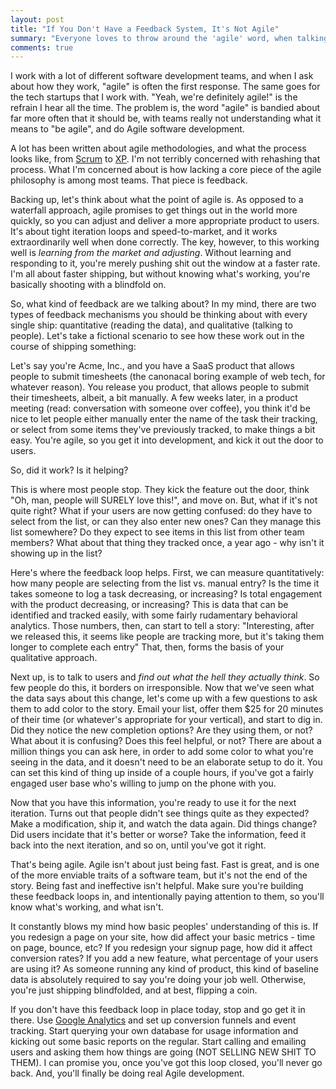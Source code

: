 ```yaml
---
layout: post
title: "If You Don't Have a Feedback System, It's Not Agile"
summary: "Everyone loves to throw around the 'agile' word, when talking about how they approach development. But, who's actually doing it, and who's just pretending?"
comments: true
---
```


I work with a lot of different software development teams, and when I ask about how they work, "agile" is often the first response. The same goes for the tech startups that I work with. "Yeah, we're definitely agile!" is the refrain I hear all the time. The problem is, the word "agile" is bandied about far more often that it should be, with teams really not understanding what it means to "be agile", and do Agile software development. 

A lot has been written about agile methodologies, and what the process looks like, from [Scrum][scrum] to [XP][xp]. I'm not terribly concerned with rehashing that process. What I'm concerned about is how lacking a core piece of the agile philosophy is among most teams. That piece is feedback.

Backing up, let's think about what the point of agile is. As opposed to a waterfall approach, agile promises to get things out in the world more quickly, so you can adjust and deliver a more appropriate product to users. It's about tight iteration loops and speed-to-market, and it works extraordinarily well when done correctly. The key, however, to this working well is *learning from the market and adjusting*. Without learning and responding to it, you're merely pushing shit out the window at a faster rate. I'm all about faster shipping, but without knowing what's working, you're basically shooting with a blindfold on. 

So, what kind of feedback are we talking about? In my mind, there are two types of feedback mechanisms you should be thinking about with every single ship: quantitative (reading the data), and qualitative (talking to people). Let's take a fictional scenario to see how these work out in the course of shipping something:

Let's say you're Acme, Inc., and you have a SaaS product that allows people to submit timesheets (the canonacal boring example of web tech, for whatever reason). You release you product, that allows people to submit their timesheets, albeit, a bit manually. A few weeks later, in a product meeting (read: conversation with someone over coffee), you think it'd be nice to let people either manually enter the name of the task their tracking, or select from some items they've previously tracked, to make things a bit easy. You're agile, so you get it into development, and kick it out the door to users.

So, did it work? Is it helping?

This is where most people stop. They kick the feature out the door, think "Oh, man, people will SURELY love this!", and move on. But, what if it's not quite right? What if your users are now getting confused: do they have to select from the list, or can they also enter new ones? Can they manage this list somewhere? Do they expect to see items in this list from other team members? What about that thing they tracked once, a year ago - why isn't it showing up in the list?

Here's where the feedback loop helps. First, we can measure quantitatively: how many people are selecting from the list vs. manual entry? Is the time it takes someone to log a task decreasing, or increasing? Is total engagement with the product decreasing, or increasing? This is data that can be identified and tracked easily, with some fairly rudamentary behavioral analytics. Those numbers, then, can start to tell a story: "Interesting, after we released this, it seems like people are tracking more, but it's taking them longer to complete each entry" That, then, forms the basis of your qualitative approach. 

Next up, is to talk to users and *find out what the hell they actually think*. So few people do this, it borders on irresponsible. Now that we've seen what the data says about this change, let's come up with a few questions to ask them to add color to the story. Email your list, offer them $25 for 20 minutes of their time (or whatever's appropriate for your vertical), and start to dig in. Did they notice the new completion options? Are they using them, or not? What about it is confusing? Does this feel helpful, or not? There are about a million things you can ask here, in order to add some color to what you're seeing in the data, and it doesn't need to be an elaborate setup to do it. You can set this kind of thing up inside of a couple hours, if you've got a fairly engaged user base who's willing to jump on the phone with you.

Now that you have this information, you're ready to use it for the next iteration. Turns out that people didn't see things quite as they expected? Make a modification, ship it, and watch the data again. Did things change? Did users incidate that it's better or worse? Take the information, feed it back into the next iteration, and so on, until you've got it right.

That's being agile. Agile isn't about just being fast. Fast is great, and is one of the more enviable traits of a software team, but it's not the end of the story. Being fast and ineffective isn't helpful. Make sure you're building these feedback loops in, and intentionally paying attention to them, so you'll know what's working, and what isn't. 

It constantly blows my mind how basic peoples' understanding of this is. If you redesign a page on your site, how did affect your basic metrics - time on page, bounce, etc? If you redesign your signup page, how did it affect conversion rates? If you add a new feature, what percentage of your users are using it? As someone running any kind of product, this kind of baseline data is absolutely required to say you're doing your job well. Otherwise, you're just shipping blindfolded, and at best, flipping a coin. 

If you don't have this feedback loop in place today, stop and go get it in there. Use [Google Analytics][ga] and set up conversion funnels and event tracking. Start querying your own database for usage information and kicking out some basic reports on the regular. Start calling and emailing users and asking them how things are going (NOT SELLING NEW SHIT TO THEM). I can promise you, once you've got this loop closed, you'll never go back. And, you'll finally be doing real Agile development. 

[scrum]: https://en.wikipedia.org/wiki/Scrum_(software_development)
[xp]: https://en.wikipedia.org/wiki/Extreme_programming
[ga]: http://google.com/analytics
